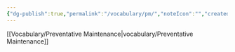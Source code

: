 ```yaml
---
{"dg-publish":true,"permalink":"/vocabulary/pm/","noteIcon":"","created":"2025-07-07T14:23:47.973-05:00"}
---
```


[[Vocabulary/Preventative Maintenance\|vocabulary/Preventative Maintenance]]
